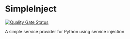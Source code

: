 # SimpleInject

[![Quality Gate Status](https://sonarcloud.io/api/project_badges/measure?project=Steguer_SimpleInject&metric=alert_status)](https://sonarcloud.io/dashboard?id=Steguer_SimpleInject)

A simple service provider for Python using service injection.
